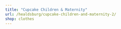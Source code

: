 ```yaml
---
title: "Cupcake Children & Maternity"
url: /healdsburg/cupcake-children-and-maternity-2/
shop: clothes
---
```

